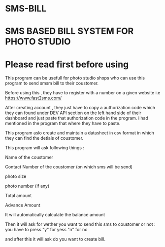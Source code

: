 # SMS-BILL
# SMS BASED BILL SYSTEM FOR PHOTO STUDIO 

# Please read first before using

This program can be usefull for photo studio shops who can use this program to send smsm bill to their coustomer.

Before using this , they have to register with a number on a given website i.e https://www.fast2sms.com/

After creating account , they just have to copy a authorization code which they can found under DEV API section on the left hand side of their dashboard
and just paste that authorization code in the program. i had mentioned in the program that where they have to paste.

This program aslo create and maintain a datasheet in csv format in which they can find the detials of coustomer. 

This program will ask following things :

Name of the coustomer 

Contact Number of the coustomer (on which sms will be send)

photo size

photo number (if any)

Total amount 

Advance Amount

It will automatically calculate the balance amount 

Then it will ask for wether you want to send this sms to coustomer or not : you have to press "y" for yess "n" for no 


and after this it will ask do you want to create bill.



